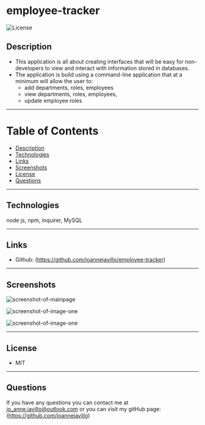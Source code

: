 # employee-tracker

![License](https://img.shields.io/badge/License-MIT-purple)

## Description 
- This application is all about creating interfaces that will be easy for non-developers to view and interact with information stored in databases.
- The application is build using a command-line      application that at a minimum will allow the user to:
    - add departments, roles, employees
    - view departments, roles, employees,
    - update employee roles

 ---
# Table of Contents 

  - [Description](#Description)
  - [Technologies](#Technologies)
  - [Links](#Links)
  - [Screenshots](#Screenshots)
  - [License](#License)
  - [Questions](#questions)
---

## Technologies
node js, npm, inquirer, MySQL

---
## Links
 - Github: (https://github.com/joannejavillo/employee-tracker)
 

---
## Screenshots
![screenshot-of-mainpage](./Assets/images/pictureone.png)

![screenshot-of-image-one](./Assets/images/picturetwo.png)

![screenshot-of-image-one](./Assets/images/picturethree.png)

---
## License
- MIT
---
## Questions
If you have any questions you can contact me at jo_anne.javillo@outlook.com or you can visit my gitHub page: (https://github.com/joannejavillo)